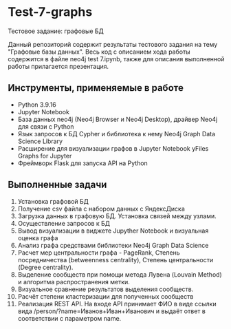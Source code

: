 # Test-7-graphs
Тестовое задание: графовые БД

Данный репозиторий содержит результаты тестового задания на тему "Графовые базы данных".
Весь код с описанием хода работы содержится в файле neo4j test 7.ipynb, также для описания выполненной работы прилагается презентация.
 
   
Инструменты, применяемые в работе
--------------------------  
- Python 3.9.16
- Jupyter Notebook
- База данных neo4j (Neo4j Browser и Neo4j Desktop), драйвер Neo4j для связи с Python
- Язык запросов к БД Cypher и библиотека к нему Neo4j Graph Data Science Library 
- Расширение для визуализации графов в Jupyter Notebook yFiles Graphs for Jupyter
- Фреймворк Flask для запуска API на Python

Выполненные задачи
--------------------------  
1. Установка графовой БД
2. Получение csv файла с набором данных с ЯндексДиска
3. Загрузка данных в графовую БД. Установка связей между узлами.
4. Осуществление запросов к БД
5. Вывод визуализации в виджете Jupyther Notebook и визуальная оценка графа
6. Анализ графа средствами библиотеки Neo4j Graph Data Science
7. Расчет мер центральности графа - PageRank, Степень посредничества (betweenness centrality), Степень центральности (Degree centrality).
8. Выделение сообществ при помощи метода Лувена (Louvain Method) и алгоритма распространения метки.
9. Визуальное сравнение результатов выделения сообществ.
10. Расчёт степени кластеризации для полученных сообществ
11. Реализация REST API. На входе API принимает ФИО в виде ссылки вида /person/?name=Иванов+Иван+Иванович и выдаёт ответ в соответствии с параметром name.
